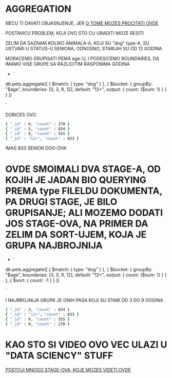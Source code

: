 # AGGREGATION

NECU TI DAVATI OBJASNJENJE, JER [O TOME MOZES PROCITATI OVDE](https://btholt.github.io/complete-intro-to-databases/aggregation)

POSTAVICU PROBLEM, KOJI OVO STO CU URADITI MOZE RESITI

ZELIM DA SAZNAM KOLIKO ANIMALA-A, KOJI SU "dog" type-A, SU USTVARI U STATUS-U SENIORA, ODNOSNO, STARIJIH SU OD 12 GODINA

MORACEMO GRUPISATI PEMA age-U, I PODESICEMO BOUNDARIES, DA IMAMO VISE GRUPE SA RAZLICITIM RASPONIMA GODINA

- `

db.pets.aggregate([
  {
    $match: {
      type: "dog"
    }
  },
  {
    $bucket: {
      groupBy: "$age",
      boundaries: [0, 3, 9, 12],
      default: "12+",
      output: {
        count: {$sum: 1}
      }
    }
  }
])

`

DOBICES OVO

```zsh
{ "_id" : 0, "count" : 278 }
{ "_id" : 3, "count" : 834 }
{ "_id" : 9, "count" : 555 }
{ "_id" : "12+", "count" : 833 }
```

IMAS 833 SENIOR DOG-OVA

# OVDE SMOIMALI DVA STAGE-A, OD KOJIH JE JADAN BIO QUERYING PREMA type FILELDU DOKUMENTA, PA DRUGI STAGE, JE BILO GRUPISANJE; ALI MOZEMO DODATI JOS STAGE-OVA, NA PRIMER DA ZELIM DA SORT-UJEM, KOJA JE GRUPA NAJBROJNIJA

- `

db.pets.aggregate([
  {
    $match: {
      type: "dog"
    }
  },
  {
    $bucket: {
      groupBy: "$age",
      boundaries: [0, 3, 9, 12],
      default: "12+",
      output: {
        count: {$sum: 1}
      }
    }
  },
  {
    $sort: {
      count: -1
    }
  }
])

`

I NAJBROJNIJA GRUPA JE ONIH PASA KOJI SU STARI OD 3 DO 9 GODINA 

```zsh
{ "_id" : 3, "count" : 834 }
{ "_id" : "12+", "count" : 833 }
{ "_id" : 9, "count" : 555 }
{ "_id" : 0, "count" : 278 }
```

# KAO STO SI VIDEO OVO VEC ULAZI U "DATA SCIENCY" STUFF

[POSTOJI MNOGO STAGE-OVA, KOJE MOZES VIDETI OVDE](https://docs.mongodb.com/manual/reference/operator/aggregation-pipeline/)
